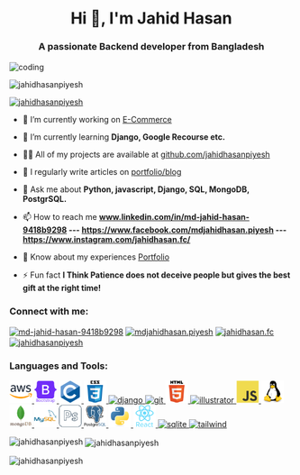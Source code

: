 <h1 align="center">Hi 👋, I'm Jahid Hasan</h1>
<h3 align="center">A passionate Backend developer from Bangladesh</h3>
<img align="center" alt="coding" width="350" src="https://media0.giphy.com/media/v1.Y2lkPTc5MGI3NjExcHU1MGtlbjZ6MGwyb2p1eGY2Z2YwemM3eGllN2ZyZDhjamo2ZGp3dCZlcD12MV9pbnRlcm5hbF9naWZfYnlfaWQmY3Q9Zw/qgQUggAC3Pfv687qPC/giphy.gif">

<p align="left"> <img src="https://komarev.com/ghpvc/?username=jahidhasanpiyesh&label=Profile%20views&color=0e75b6&style=flat" alt="jahidhasanpiyesh" /> </p>

<p align="left"> <a href="https://github.com/ryo-ma/github-profile-trophy"><img src="https://github-profile-trophy.vercel.app/?username=jahidhasanpiyesh" alt="jahidhasanpiyesh" /></a> </p>

- 🔭 I’m currently working on [E-Commerce](https://github.com/jahidhasanpiyesh/E-Commerce-Website)

- 🌱 I’m currently learning **Django, Google Recourse etc.**

- 👨‍💻 All of my projects are available at [github.com/jahidhasanpiyesh](https://github.com/jahidhasanpiyesh)

- 📝 I regularly write articles on [portfolio/blog](https://jahidhasanpiyesh.github.io/portfolio/blog.html)

- 💬 Ask me about **Python, javascript, Django, SQL, MongoDB, PostgrSQL.**

- 📫 How to reach me **www.linkedin.com/in/md-jahid-hasan-9418b9298 --- https://www.facebook.com/mdjahidhasan.piyesh --- https://www.instagram.com/jahidhasan.fc/**

- 📄 Know about my experiences [Portfolio](https://jahidhasanpiyesh.github.io/portfolio/index.html)

- ⚡ Fun fact **I Think Patience does not deceive people but gives the best gift at the right time!**

<h3 align="left">Connect with me:</h3>
<p align="left">
<a href="https://linkedin.com/in/md-jahid-hasan-9418b9298" target="blank"><img align="center" src="https://raw.githubusercontent.com/rahuldkjain/github-profile-readme-generator/master/src/images/icons/Social/linked-in-alt.svg" alt="md-jahid-hasan-9418b9298" height="30" width="40" /></a>
<a href="https://fb.com/mdjahidhasan.piyesh" target="blank"><img align="center" src="https://raw.githubusercontent.com/rahuldkjain/github-profile-readme-generator/master/src/images/icons/Social/facebook.svg" alt="mdjahidhasan.piyesh" height="30" width="40" /></a>
<a href="https://instagram.com/jahidhasan.fc" target="blank"><img align="center" src="https://raw.githubusercontent.com/rahuldkjain/github-profile-readme-generator/master/src/images/icons/Social/instagram.svg" alt="jahidhasan.fc" height="30" width="40" /></a>
<a href="https://www.hackerrank.com/jahidhasanpiyesh" target="blank"><img align="center" src="https://raw.githubusercontent.com/rahuldkjain/github-profile-readme-generator/master/src/images/icons/Social/hackerrank.svg" alt="jahidhasanpiyesh" height="30" width="40" /></a>
</p>

<h3 align="left">Languages and Tools:</h3>
<p align="left"> <a href="https://aws.amazon.com" target="_blank" rel="noreferrer"> <img src="https://raw.githubusercontent.com/devicons/devicon/master/icons/amazonwebservices/amazonwebservices-original-wordmark.svg" alt="aws" width="40" height="40"/> </a> <a href="https://getbootstrap.com" target="_blank" rel="noreferrer"> <img src="https://raw.githubusercontent.com/devicons/devicon/master/icons/bootstrap/bootstrap-plain-wordmark.svg" alt="bootstrap" width="40" height="40"/> </a> <a href="https://www.cprogramming.com/" target="_blank" rel="noreferrer"> <img src="https://raw.githubusercontent.com/devicons/devicon/master/icons/c/c-original.svg" alt="c" width="40" height="40"/> </a> <a href="https://www.w3schools.com/css/" target="_blank" rel="noreferrer"> <img src="https://raw.githubusercontent.com/devicons/devicon/master/icons/css3/css3-original-wordmark.svg" alt="css3" width="40" height="40"/> </a> <a href="https://www.djangoproject.com/" target="_blank" rel="noreferrer"> <img src="https://cdn.worldvectorlogo.com/logos/django.svg" alt="django" width="40" height="40"/> </a> <a href="https://git-scm.com/" target="_blank" rel="noreferrer"> <img src="https://www.vectorlogo.zone/logos/git-scm/git-scm-icon.svg" alt="git" width="40" height="40"/> </a> <a href="https://www.w3.org/html/" target="_blank" rel="noreferrer"> <img src="https://raw.githubusercontent.com/devicons/devicon/master/icons/html5/html5-original-wordmark.svg" alt="html5" width="40" height="40"/> </a> <a href="https://www.adobe.com/in/products/illustrator.html" target="_blank" rel="noreferrer"> <img src="https://www.vectorlogo.zone/logos/adobe_illustrator/adobe_illustrator-icon.svg" alt="illustrator" width="40" height="40"/> </a> <a href="https://developer.mozilla.org/en-US/docs/Web/JavaScript" target="_blank" rel="noreferrer"> <img src="https://raw.githubusercontent.com/devicons/devicon/master/icons/javascript/javascript-original.svg" alt="javascript" width="40" height="40"/> </a> <a href="https://www.linux.org/" target="_blank" rel="noreferrer"> <img src="https://raw.githubusercontent.com/devicons/devicon/master/icons/linux/linux-original.svg" alt="linux" width="40" height="40"/> </a> <a href="https://www.mongodb.com/" target="_blank" rel="noreferrer"> <img src="https://raw.githubusercontent.com/devicons/devicon/master/icons/mongodb/mongodb-original-wordmark.svg" alt="mongodb" width="40" height="40"/> </a> <a href="https://www.mysql.com/" target="_blank" rel="noreferrer"> <img src="https://raw.githubusercontent.com/devicons/devicon/master/icons/mysql/mysql-original-wordmark.svg" alt="mysql" width="40" height="40"/> </a> <a href="https://www.photoshop.com/en" target="_blank" rel="noreferrer"> <img src="https://raw.githubusercontent.com/devicons/devicon/master/icons/photoshop/photoshop-line.svg" alt="photoshop" width="40" height="40"/> </a> <a href="https://www.postgresql.org" target="_blank" rel="noreferrer"> <img src="https://raw.githubusercontent.com/devicons/devicon/master/icons/postgresql/postgresql-original-wordmark.svg" alt="postgresql" width="40" height="40"/> </a> <a href="https://www.python.org" target="_blank" rel="noreferrer"> <img src="https://raw.githubusercontent.com/devicons/devicon/master/icons/python/python-original.svg" alt="python" width="40" height="40"/> </a> <a href="https://reactjs.org/" target="_blank" rel="noreferrer"> <img src="https://raw.githubusercontent.com/devicons/devicon/master/icons/react/react-original-wordmark.svg" alt="react" width="40" height="40"/> </a> <a href="https://www.sqlite.org/" target="_blank" rel="noreferrer"> <img src="https://www.vectorlogo.zone/logos/sqlite/sqlite-icon.svg" alt="sqlite" width="40" height="40"/> </a> <a href="https://tailwindcss.com/" target="_blank" rel="noreferrer"> <img src="https://www.vectorlogo.zone/logos/tailwindcss/tailwindcss-icon.svg" alt="tailwind" width="40" height="40"/> </a> </p>

<p><img align="left" src="https://github-readme-stats.vercel.app/api/top-langs?username=jahidhasanpiyesh&show_icons=true&locale=en&layout=compact" alt="jahidhasanpiyesh" /></p>

<p>&nbsp;<img align="center" src="https://github-readme-stats.vercel.app/api?username=jahidhasanpiyesh&show_icons=true&locale=en" alt="jahidhasanpiyesh" /></p>

<p><img align="center" src="https://github-readme-streak-stats.herokuapp.com/?user=jahidhasanpiyesh&" alt="jahidhasanpiyesh" /></p>
